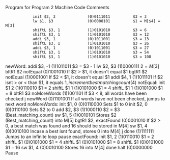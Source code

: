 				
Program for Program 2					Machine Code			Comments
				
				init $3, 3				(0)0111011			$3 = 3
				lw $1, $3				(0)0000101			$1 = M[$4] = M[3]
				shiftL $3, 1			(1)0101010			$3 = 6
				shiftL $3, 1			(1)0101010			$3 = 12
				addi $3, 1				(0)1011001			$3 = 13
				shiftL $3, 1			(1)0101010			$3 = 26
				addi $3, 1				(0)1011001			$3 = 27
				shiftL $3, 1			(1)0101010			$3 = 54
				shiftL $3, 1			(1)0101010			$3 = 108
newWord:		addi $3, -1				(1)1011011			$3 = $3 - 1
				lw $2, $3				(1)0000111			$2 = M[$3]
				bltR1 $2 notEqual		(0)1001010			If $2 > $1, it doesn't equal $1
				bgtR1 $2 notEqual		(1)0001001			If $2 < $1, it doesn't equal $1
				addi $4, 1				(1)1011101			If $2 isnt > or < than $1, it equals $1, increment best matching count ($4)
notEqual:		init $1 2				(1)0110010			$1 = 2
				shiftL $1 1				(1)0101000			$1 = 4
				shiftL $1 1				(1)0101000			$1 = 8
				bltR1 $3 noMoreWords	(1)1001101			If $3 < 8, all words have been checked
				j newWord				(0)1101001			If all words have not been checked, jumps to next word
noMoreWords:	init $1, 0				(0)0110000			Sets $1 to 0
				init $2, 0				(0)0110100			Sets $2 to 0
				add $2, $3				(1)1000110			$2 = $3 (Best_matching_count)
				sw $1, 5				(1)0010101			Stores $2 (Best_matching_count) into M[5]
				bgtR1 $2, exactFound	(0)0001010			If $2 > 0, a best match was found and 16 should be stored in M[4]
				sw $1, 4				(0)0010100			Incase a best isnt found, stores 0 into M[4]
				j done					(1)1111111			Jumps to an infinite loop pause
exactFound:		init $1, 2				(1)0110010			$1 = 2
				shiftL $1				(0)0101000			$1 = 4
				shiftL $1				(0)0101000			$1 = 8
				shiftL $1				(0)0101000			$1 = 16
				sw $1, 4				(0)0010100			Stores 16 into M[4]
done			halt					(0)0000000			Pause
